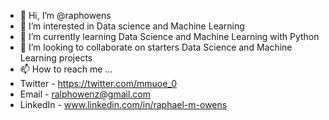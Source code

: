 - 👋 Hi, I’m @raphowens
- 👀 I’m interested in Data science and Machine Learning
- 🌱 I’m currently learning Data Science and Machine Learning with Python
- 💞️ I’m looking to collaborate on starters  Data Science and Machine Learning projects
- 📫 How to reach me ...
- Twitter - https://twitter.com/mmuoe_0
- Email - ralphowenz@gmail.com
- LinkedIn - www.linkedin.com/in/raphael-m-owens

<!---
raphowens/raphowens is a ✨ special ✨ repository because its `README.md` (this file) appears on your GitHub profile.
You can click the Preview link to take a look at your changes.
--->
